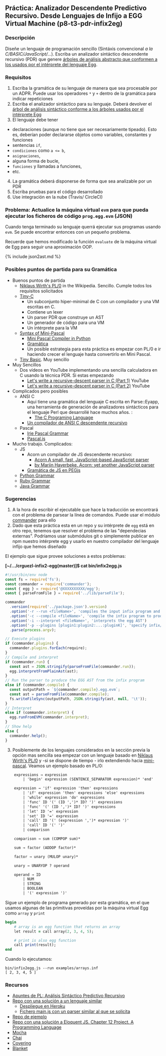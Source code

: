 ## Práctica: Analizador Descendente Predictivo Recursivo. Desde Lenguajes de Infijo a EGG Virtual Machine (p8-t3-pdr-infix2eg)

### Descripción

Diseñe un lenguaje de programación sencillo (Sintáxis convencional *a la C/BASIC/JavaScript/...*). 
Escriba un analizador sintáctico descendente recursivo (PDR) que genere [árboles de análisis abstracto que conformen a los usados por el intérprete del lenguaje Egg](https://github.com/ULL-ESIT-PL-1617/egg/blob/master/README.md).

### Requisitos

1. Escriba la gramática de su lenguaje de manera que sea procesable por un ADPR. Puede usar los operadores
`*` y `+` dentro de la gramática para indicar repeticiones
2. Escriba el analizador sintáctico para su lenguaje. Deberá devolver el [árbol de análisis sintáctico conforme a los árboles usados por el intérprete Egg](https://github.com/ULL-ESIT-PL-1617/egg/blob/master/README.md)
3. El lenguaje debe tener 
  - declaraciones (aunque no tiene que ser necesariamente tipeado). Esto es, deberían poder declararse objetos como variables, constantes y funciones
  - sentencias `if`, 
  - `condiciones` como `a <= b`, 
  - `asignaciones`, 
  - alguna forma de bucle, 
  - `funciones` y  llamadas a funciones, 
  - etc.
4. La gramática deberá disponerse de forma que sea analizable por un PDR
5. Escriba pruebas  para el código desarrollado
6. Use integración en la nube (Travis/ CircleCI)

### Problema: Actualice la máquina virtual `evm` para que pueda ejecutar los ficheros de código `prog.egg.evm` (JSON)

Cuando tenga terminado su lenguaje querrá ejecutar sus programas usando `evm`. 
Se puede encontrar entonces con un pequeño problema.

Recuerde que hemos modificado la función `evaluate` de la máquina virtual de Egg para seguir
una aproximación OOP.

{% include json2ast.md %}

### Posibles puntos de partida para su Gramática

* Buenos puntos de partida
  * [Niklaus Wirth's PL/0](https://en.wikipedia.org/wiki/Recursive_descent_parser) in the Wikipedia.  Sencillo. Cumple todos los requisitos solicitados
  * [Tiny-C](https://github.com/ULL-ESIT-PL-1718/tiny-c) 
      - Un subconjunto hiper-minimal de C con un compilador y una VM  escritas en C. 
      - Contiene un lexer
      - Un parser PDR que construye un AST
      - Un generador de código para una VM
      - Un intérprete para la VM
  * [Syntax of Mini-Pascal](https://www.cs.helsinki.fi/u/vihavain/k06/okk/items/minipascalsyntax.html)
      - [Mini Pascal Compiler in Python](https://github.com/ULL-ESIT-PL-1819/mini-pascal-compiler)
      - [Gramática](https://github.com/ULL-ESIT-PL-1819/mini-pascal-compiler/blob/master/grammar)
      - Un posible estrategia para esta práctica es empezar con PL/0 e ir haciendo crecer el lenguaje hasta convertirlo en Mini Pascal.
  * [Tiny Basic](https://en.wikipedia.org/wiki/Tiny_BASIC). Muy sencillo
* Muy Sencillos
  * Dos vídeos en YouTube implementando una sencilla calculadora en C usando la técnica PDR. Si estas empezando
    * [Let's write a recursive-descent parser in C (Part 1)](https://youtu.be/N55XNj8KjC4) YouTube
    * [Let's write a recursive-descent parser in C (Part 2)](https://youtu.be/NdW_ApiaivU) YouTube
* Complicados pero posibles
  * ANSI C
    * Aqui tiene una gramática del lenguaje C escrita en Parse::Eyapp, una herramienta de generación de analizadores sintácticos para el lenguaje Perl que desarrollé hace muchos años. :
      - [The C Programing Language](https://fastapi.metacpan.org/source/CASIANO/Parse-Eyapp-1.142/examples/languages/C/ansic.eyp)
    * [Un compilador de ANSI C descendente recursivo](https://sites.google.com/site/lccretargetablecompiler/)
  * Pascal
    * [Irie Pascal Grammar](http://www.irietools.com/iriepascal/progref534.html)
    * [Pascal.js](https://github.com/kanaka/pascal.js?files=1)
* Mucho trabajo. Complicados:
  * JS
    * Acorn un compilador de JS descendente recursivo:
      * [Acorn A small, fast, JavaScript-based JavaScript parser](https://github.com/acornjs/acorn)
      * [by Marijn Haverbeke. Acorn: yet another JavaScript parser](http://marijnhaverbeke.nl/blog/acorn.html)
    * [Gramática de JS en PEGjs](https://github.com/pegjs/pegjs/blob/master/examples/javascript.pegjs)
  * [Python Grammar](https://docs.python.org/3/reference/grammar.html)
  * [Ruby Grammar](https://www.cse.buffalo.edu/~regan/cse305/RubyBNF.pdf)
  * [Java Grammar](https://docs.oracle.com/javase/specs/jls/se7/html/jls-18.html)

### Sugerencias

1. A la hora de escribir el ejecutable que hace la traducción se encontrará con el problema de parsear la línea de comandos.
Puede usar el módulo [commander](https://www.npmjs.com/package/commander) para ello
2. Dado que esta práctica esta en un repo y su intérprete de `egg` está en otro repo, tenemos que resolver el problema de las "dependecias externas". Podríamos usar submódulos git o simplemente publicar en npm nuestro intérprete egg y usarlo en nuestro compilador del lenguaje infijo que hemos diseñado

  El ejemplo que sigue provee soluciones a estos problemas:

  **[~/.../crguezl-infix2-egg(master)]$ cat bin/infix2egg.js**

  ```js
  #!/usr/bin/env node
  const fs = require('fs');
  const commander = require('commander');
  const { egg } = require('@XXXXXXXXXX/egg');
  const { parseFromFile } = require('../lib/parseFile');

  commander
    .version(require('../package.json').version)
    .option('-r --run <fileName>', 'compiles the input infix program and runs it using the egg interpreter')
    .option('-c --compile <fileName>', 'compile the infix program to produce a JSON containing the input egg AST')
    .option('-i --interpret <fileName>', 'interprets the egg AST')
    .option('-p --plugins [plugin1:plugin2:...:pluginK]', 'specify infix/egg plugins', val => val.split(':'))
    .parse(process.argv);

  // Execute plugins
  if (commander.plugins) {
    commander.plugins.forEach(require);
  }
  // Compile and interpret
  if (commander.run) {
    const ast = JSON.stringify(parseFromFile(commander.run));
    egg.interpretFromPlainAst(ast);
  }
  // Run the parser to produce the EGG AST from the infix program
  else if (commander.compile) {
    const outputPath = `${commander.compile}.egg.evm`;
    const ast = parseFromFile(commander.compile);
    fs.writeFileSync(outputPath, JSON.stringify(ast, null, '\t'));
  }
  // Interpret
  else if (commander.interpret) {
    egg.runFromEVM(commander.interpret);
  }
  // Show help
  else {
    commander.help();
  }
  ```

3. Posiblemente de los lenguajes considerados en la sección previa la opción mas sencilla sea empezar con un lenguaje basado en 
[Niklaus Wirth's PL/0](https://en.wikipedia.org/wiki/Recursive_descent_parser) y -si se dispone de tiempo -
irlo extendiendo hacia [mini-pascal](https://github.com/ULL-ESIT-PL-1819/mini-pascal-compiler/blob/master/grammar).
Veamos un ejemplo basado en PL/0:

  ```yacc
      expressions → expression
          | 'begin' expression (SENTENCE_SEPARATOR expression)* 'end'

      expression → 'if' expression 'then' expressions
          | 'if' expression 'then' expressions 'else' expressions
          | 'while' expression 'do' expressions
          | 'func' ID '(' (ID ',')* ID? ')' expressions
          | 'func' '(' (ID ',')* ID? ')' expressions
          | 'let' ID '=' expression
          | 'set' ID '=' expression
          | 'call' ID '(' (expression ',')* expression ')'
          | 'call' ID '(' ')'
          | comparison

      comparison → sum (COMPOP sum)*

      sum → factor (ADDOP factor)*

      factor → unary (MULOP unary)*

      unary → UNARYOP ? operand

      operand → ID
          | NUM
          | STRING
          | BOOLEAN
          | '(' expression ')'
  ```

  Sigue un ejemplo de programa generado por esta gramática, en el que usamos algunas de las primitivas proveídas por la máquina virtual Egg como `array` y `print`

  ```ruby
  begin
      # array is an egg function that returns an array
      let result = call array(2, 3, 4, 5);

      # print is also egg function
      call print(result);
  end
  ```

  Cuando lo ejecutamos:

  ```
  bin/infix2egg.js --run examples/arrays.inf
  [ 2, 3, 4, 5 ]
  ```




### Recursos

* [Apuntes de PL: Análisis Sintáctico Predictivo Recursivo](http://crguezl.github.io/pl-html/node22.html)
* [Repo con una solución a un lenguaje similar](https://github.com/crguezl/prdcalc)
  -  [Despliegue en Heroku](https://pl1718-prdcalc.herokuapp.com/)
  - [Fichero main.js con un parser similar al que se solicita](https://github.com/crguezl/prdcalc/blob/master/views/main.js)
* [Repo de ejemplo](https://github.com/ULL-ESIT-PL-1617/solution-evalua-pdr)
* [Repo con una solución a Eloquent JS. Chapter 12 Project. A Programming Language](https://github.com/ULL-ESIT-PL-1617/egg)
* [Mocha](https://casianorodriguezleon.gitbooks.io/ull-esit-1617/content/apuntes/pruebas/mocha.html)
* [Chai](https://casianorodriguezleon.gitbooks.io/ull-esit-1617/content/apuntes/pruebas/chai.html)
* [Covering](https://casianorodriguezleon.gitbooks.io/ull-esit-1617/content/apuntes/pruebas/covering.html)
* [Blanket](https://casianorodriguezleon.gitbooks.io/ull-esit-1617/content/apuntes/pruebas/blanket.html)



